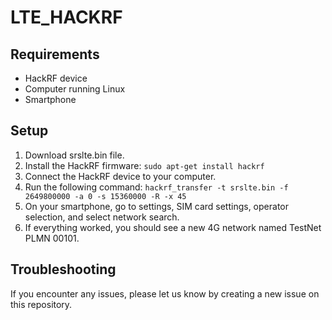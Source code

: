 # LTE_HACKRF

## Requirements
- HackRF device
- Computer running Linux
- Smartphone

## Setup
1. Download srslte.bin file.
2. Install the HackRF firmware: `sudo apt-get install hackrf`
3. Connect the HackRF device to your computer.
4. Run the following command: `hackrf_transfer -t srslte.bin -f 2649800000 -a 0 -s 15360000 -R -x 45`
5. On your smartphone, go to settings, SIM card settings, operator selection, and select network search.
6. If everything worked, you should see a new 4G network named TestNet PLMN 00101.

## Troubleshooting
If you encounter any issues, please let us know by creating a new issue on this repository.
